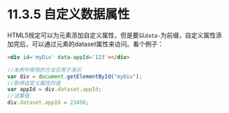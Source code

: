 # 11.3.5 自定义数据属性

HTML5规定可以为元素添加自定义属性，但是要以`data-`为前缀，自定义属性添加完后，可以通过元素的dataset属性来访问。看个例子：
```html
<div id='myDiv' data-appId='123'></div>
```
```javascript
//本例中使用的方法仅用于演示
var div = document.getElementById("myDiv");
//取得自定义属性的值
var appId = div.dataset.appId;
//设置值
div.dataset.appId = 23456;
```
